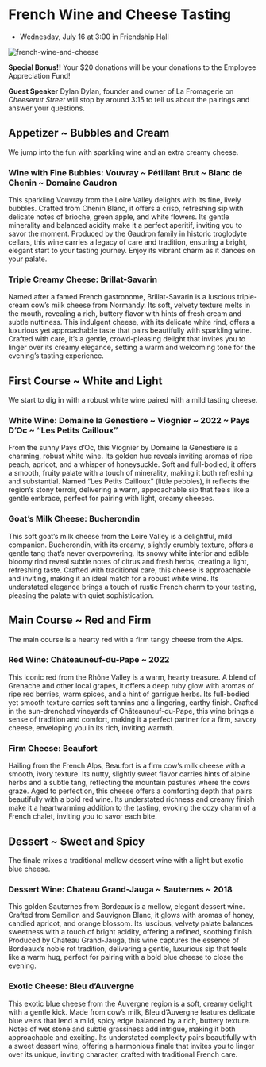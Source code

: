 # French Wine and Cheese Tasting

* Wednesday, July 16 at 3:00 in Friendship Hall

![french-wine-and-cheese]( https://heritage-happenings.github.io/Blog/2025/07-july/2025-07-12-French-Wine-and-Cheese-Tasting/french-wine-and-cheese.jpg)

**Special Bonus!!** Your $20 donations will be your donations to the Employee Appreciation Fund!

**Guest Speaker** Dylan Dylan, founder and owner of La Fromagerie on _Cheesenut Street_ will stop by around 3:15 to tell us about the pairings and answer your questions.

## Appetizer ~ Bubbles and Cream

We jump into the fun with sparkling wine and an extra creamy cheese.

### Wine with Fine Bubbles: Vouvray ~ Pétillant Brut ~ Blanc de Chenin ~ Domaine Gaudron

This sparkling Vouvray from the Loire Valley delights with its fine, lively bubbles. Crafted from Chenin Blanc, it offers a crisp, refreshing sip with delicate notes of brioche, green apple, and white flowers. Its gentle minerality and balanced acidity make it a perfect aperitif, inviting you to savor the moment. Produced by the Gaudron family in historic troglodyte cellars, this wine carries a legacy of care and tradition, ensuring a bright, elegant start to your tasting journey. Enjoy its vibrant charm as it dances on your palate.

### Triple Creamy Cheese: Brillat-Savarin

Named after a famed French gastronome, Brillat-Savarin is a luscious triple-cream cow’s milk cheese from Normandy. Its soft, velvety texture melts in the mouth, revealing a rich, buttery flavor with hints of fresh cream and subtle nuttiness. This indulgent cheese, with its delicate white rind, offers a luxurious yet approachable taste that pairs beautifully with sparkling wine. Crafted with care, it’s a gentle, crowd-pleasing delight that invites you to linger over its creamy elegance, setting a warm and welcoming tone for the evening’s tasting experience.

## First Course ~ White and Light

We start to dig in with a robust white wine paired with a mild tasting cheese.

### White Wine: Domaine la Genestiere ~ Viognier ~ 2022 ~ Pays D’Oc ~ “Les Petits Cailloux”

From the sunny Pays d’Oc, this Viognier by Domaine la Genestiere is a charming, robust white wine. Its golden hue reveals inviting aromas of ripe peach, apricot, and a whisper of honeysuckle. Soft and full-bodied, it offers a smooth, fruity palate with a touch of minerality, making it both refreshing and substantial. Named “Les Petits Cailloux” (little pebbles), it reflects the region’s stony terroir, delivering a warm, approachable sip that feels like a gentle embrace, perfect for pairing with light, creamy cheeses.

### Goat’s Milk Cheese: Bucherondin

This soft goat’s milk cheese from the Loire Valley is a delightful, mild companion. Bucherondin, with its creamy, slightly crumbly texture, offers a gentle tang that’s never overpowering. Its snowy white interior and edible bloomy rind reveal subtle notes of citrus and fresh herbs, creating a light, refreshing taste. Crafted with traditional care, this cheese is approachable and inviting, making it an ideal match for a robust white wine. Its understated elegance brings a touch of rustic French charm to your tasting, pleasing the palate with quiet sophistication.

## Main Course ~ Red and Firm

The main course is a hearty red with a firm tangy cheese from the Alps.

### Red Wine: Châteauneuf-du-Pape ~ 2022

This iconic red from the Rhône Valley is a warm, hearty treasure. A blend of Grenache and other local grapes, it offers a deep ruby glow with aromas of ripe red berries, warm spices, and a hint of garrigue herbs. Its full-bodied yet smooth texture carries soft tannins and a lingering, earthy finish. Crafted in the sun-drenched vineyards of Châteauneuf-du-Pape, this wine brings a sense of tradition and comfort, making it a perfect partner for a firm, savory cheese, enveloping you in its rich, inviting warmth.

### Firm Cheese: Beaufort

Hailing from the French Alps, Beaufort is a firm cow’s milk cheese with a smooth, ivory texture. Its nutty, slightly sweet flavor carries hints of alpine herbs and a subtle tang, reflecting the mountain pastures where the cows graze. Aged to perfection, this cheese offers a comforting depth that pairs beautifully with a bold red wine. Its understated richness and creamy finish make it a heartwarming addition to the tasting, evoking the cozy charm of a French chalet, inviting you to savor each bite.

## Dessert ~ Sweet and Spicy

The finale mixes a traditional mellow dessert wine with a light but exotic blue cheese.

### Dessert Wine: Chateau Grand-Jauga ~ Sauternes ~ 2018

This golden Sauternes from Bordeaux is a mellow, elegant dessert wine. Crafted from Semillon and Sauvignon Blanc, it glows with aromas of honey, candied apricot, and orange blossom. Its luscious, velvety palate balances sweetness with a touch of bright acidity, offering a refined, soothing finish. Produced by Chateau Grand-Jauga, this wine captures the essence of Bordeaux’s noble rot tradition, delivering a gentle, luxurious sip that feels like a warm hug, perfect for pairing with a bold blue cheese to close the evening.

### Exotic Cheese: Bleu d’Auvergne

This exotic blue cheese from the Auvergne region is a soft, creamy delight with a gentle kick. Made from cow’s milk, Bleu d’Auvergne features delicate blue veins that lend a mild, spicy edge balanced by a rich, buttery texture. Notes of wet stone and subtle grassiness add intrigue, making it both approachable and exciting. Its understated complexity pairs beautifully with a sweet dessert wine, offering a harmonious finale that invites you to linger over its unique, inviting character, crafted with traditional French care.
